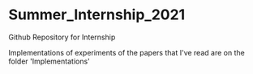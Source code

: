 # Summer_Internship_2021
Github Repository for Internship

Implementations of experiments of the papers that I've read are on the folder 'Implementations'
